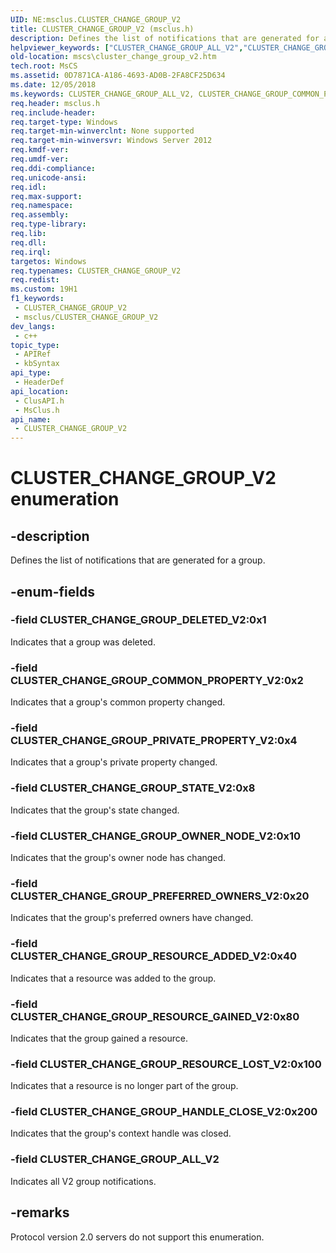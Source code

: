 ```yaml
---
UID: NE:msclus.CLUSTER_CHANGE_GROUP_V2
title: CLUSTER_CHANGE_GROUP_V2 (msclus.h)
description: Defines the list of notifications that are generated for a group.
helpviewer_keywords: ["CLUSTER_CHANGE_GROUP_ALL_V2","CLUSTER_CHANGE_GROUP_COMMON_PROPERTY_V2","CLUSTER_CHANGE_GROUP_DELETED_V2","CLUSTER_CHANGE_GROUP_HANDLE_CLOSE_V2","CLUSTER_CHANGE_GROUP_OWNER_NODE_V2","CLUSTER_CHANGE_GROUP_PREFERRED_OWNERS_V2","CLUSTER_CHANGE_GROUP_PRIVATE_PROPERTY_V2","CLUSTER_CHANGE_GROUP_RESOURCE_ADDED_V2","CLUSTER_CHANGE_GROUP_RESOURCE_GAINED_V2","CLUSTER_CHANGE_GROUP_RESOURCE_LOST_V2","CLUSTER_CHANGE_GROUP_STATE_V2","CLUSTER_CHANGE_GROUP_V2","CLUSTER_CHANGE_GROUP_V2 enumeration [Failover Cluster]","clusapi/CLUSTER_CHANGE_GROUP_ALL_V2","clusapi/CLUSTER_CHANGE_GROUP_COMMON_PROPERTY_V2","clusapi/CLUSTER_CHANGE_GROUP_DELETED_V2","clusapi/CLUSTER_CHANGE_GROUP_HANDLE_CLOSE_V2","clusapi/CLUSTER_CHANGE_GROUP_OWNER_NODE_V2","clusapi/CLUSTER_CHANGE_GROUP_PREFERRED_OWNERS_V2","clusapi/CLUSTER_CHANGE_GROUP_PRIVATE_PROPERTY_V2","clusapi/CLUSTER_CHANGE_GROUP_RESOURCE_ADDED_V2","clusapi/CLUSTER_CHANGE_GROUP_RESOURCE_GAINED_V2","clusapi/CLUSTER_CHANGE_GROUP_RESOURCE_LOST_V2","clusapi/CLUSTER_CHANGE_GROUP_STATE_V2","clusapi/CLUSTER_CHANGE_GROUP_V2","msclus/CLUSTER_CHANGE_GROUP_ALL_V2","msclus/CLUSTER_CHANGE_GROUP_COMMON_PROPERTY_V2","msclus/CLUSTER_CHANGE_GROUP_DELETED_V2","msclus/CLUSTER_CHANGE_GROUP_HANDLE_CLOSE_V2","msclus/CLUSTER_CHANGE_GROUP_OWNER_NODE_V2","msclus/CLUSTER_CHANGE_GROUP_PREFERRED_OWNERS_V2","msclus/CLUSTER_CHANGE_GROUP_PRIVATE_PROPERTY_V2","msclus/CLUSTER_CHANGE_GROUP_RESOURCE_ADDED_V2","msclus/CLUSTER_CHANGE_GROUP_RESOURCE_GAINED_V2","msclus/CLUSTER_CHANGE_GROUP_RESOURCE_LOST_V2","msclus/CLUSTER_CHANGE_GROUP_STATE_V2","msclus/CLUSTER_CHANGE_GROUP_V2","mscs.cluster_change_group_v2"]
old-location: mscs\cluster_change_group_v2.htm
tech.root: MsCS
ms.assetid: 0D7871CA-A186-4693-AD0B-2FA8CF25D634
ms.date: 12/05/2018
ms.keywords: CLUSTER_CHANGE_GROUP_ALL_V2, CLUSTER_CHANGE_GROUP_COMMON_PROPERTY_V2, CLUSTER_CHANGE_GROUP_DELETED_V2, CLUSTER_CHANGE_GROUP_HANDLE_CLOSE_V2, CLUSTER_CHANGE_GROUP_OWNER_NODE_V2, CLUSTER_CHANGE_GROUP_PREFERRED_OWNERS_V2, CLUSTER_CHANGE_GROUP_PRIVATE_PROPERTY_V2, CLUSTER_CHANGE_GROUP_RESOURCE_ADDED_V2, CLUSTER_CHANGE_GROUP_RESOURCE_GAINED_V2, CLUSTER_CHANGE_GROUP_RESOURCE_LOST_V2, CLUSTER_CHANGE_GROUP_STATE_V2, CLUSTER_CHANGE_GROUP_V2, CLUSTER_CHANGE_GROUP_V2 enumeration [Failover Cluster], clusapi/CLUSTER_CHANGE_GROUP_ALL_V2, clusapi/CLUSTER_CHANGE_GROUP_COMMON_PROPERTY_V2, clusapi/CLUSTER_CHANGE_GROUP_DELETED_V2, clusapi/CLUSTER_CHANGE_GROUP_HANDLE_CLOSE_V2, clusapi/CLUSTER_CHANGE_GROUP_OWNER_NODE_V2, clusapi/CLUSTER_CHANGE_GROUP_PREFERRED_OWNERS_V2, clusapi/CLUSTER_CHANGE_GROUP_PRIVATE_PROPERTY_V2, clusapi/CLUSTER_CHANGE_GROUP_RESOURCE_ADDED_V2, clusapi/CLUSTER_CHANGE_GROUP_RESOURCE_GAINED_V2, clusapi/CLUSTER_CHANGE_GROUP_RESOURCE_LOST_V2, clusapi/CLUSTER_CHANGE_GROUP_STATE_V2, clusapi/CLUSTER_CHANGE_GROUP_V2, msclus/CLUSTER_CHANGE_GROUP_ALL_V2, msclus/CLUSTER_CHANGE_GROUP_COMMON_PROPERTY_V2, msclus/CLUSTER_CHANGE_GROUP_DELETED_V2, msclus/CLUSTER_CHANGE_GROUP_HANDLE_CLOSE_V2, msclus/CLUSTER_CHANGE_GROUP_OWNER_NODE_V2, msclus/CLUSTER_CHANGE_GROUP_PREFERRED_OWNERS_V2, msclus/CLUSTER_CHANGE_GROUP_PRIVATE_PROPERTY_V2, msclus/CLUSTER_CHANGE_GROUP_RESOURCE_ADDED_V2, msclus/CLUSTER_CHANGE_GROUP_RESOURCE_GAINED_V2, msclus/CLUSTER_CHANGE_GROUP_RESOURCE_LOST_V2, msclus/CLUSTER_CHANGE_GROUP_STATE_V2, msclus/CLUSTER_CHANGE_GROUP_V2, mscs.cluster_change_group_v2
req.header: msclus.h
req.include-header: 
req.target-type: Windows
req.target-min-winverclnt: None supported
req.target-min-winversvr: Windows Server 2012
req.kmdf-ver: 
req.umdf-ver: 
req.ddi-compliance: 
req.unicode-ansi: 
req.idl: 
req.max-support: 
req.namespace: 
req.assembly: 
req.type-library: 
req.lib: 
req.dll: 
req.irql: 
targetos: Windows
req.typenames: CLUSTER_CHANGE_GROUP_V2
req.redist: 
ms.custom: 19H1
f1_keywords:
 - CLUSTER_CHANGE_GROUP_V2
 - msclus/CLUSTER_CHANGE_GROUP_V2
dev_langs:
 - c++
topic_type:
 - APIRef
 - kbSyntax
api_type:
 - HeaderDef
api_location:
 - ClusAPI.h
 - MsClus.h
api_name:
 - CLUSTER_CHANGE_GROUP_V2
---
```


# CLUSTER_CHANGE_GROUP_V2 enumeration


## -description

Defines the list of notifications that are generated for a group.

## -enum-fields

### -field CLUSTER_CHANGE_GROUP_DELETED_V2:0x1

Indicates that a group was deleted.

### -field CLUSTER_CHANGE_GROUP_COMMON_PROPERTY_V2:0x2

Indicates that a group's common property changed.

### -field CLUSTER_CHANGE_GROUP_PRIVATE_PROPERTY_V2:0x4

Indicates that a group's private property changed.

### -field CLUSTER_CHANGE_GROUP_STATE_V2:0x8

Indicates that the group's state changed.

### -field CLUSTER_CHANGE_GROUP_OWNER_NODE_V2:0x10

Indicates that the group's owner node has changed.

### -field CLUSTER_CHANGE_GROUP_PREFERRED_OWNERS_V2:0x20

Indicates that the group's preferred owners have changed.

### -field CLUSTER_CHANGE_GROUP_RESOURCE_ADDED_V2:0x40

Indicates that a resource was added to the group.

### -field CLUSTER_CHANGE_GROUP_RESOURCE_GAINED_V2:0x80

Indicates that the group gained a resource.

### -field CLUSTER_CHANGE_GROUP_RESOURCE_LOST_V2:0x100

Indicates that a resource is no longer part of the group.

### -field CLUSTER_CHANGE_GROUP_HANDLE_CLOSE_V2:0x200

Indicates that the group's context handle was closed.

### -field CLUSTER_CHANGE_GROUP_ALL_V2

Indicates all V2 group notifications.

## -remarks

Protocol version 2.0 servers do not support this enumeration.

